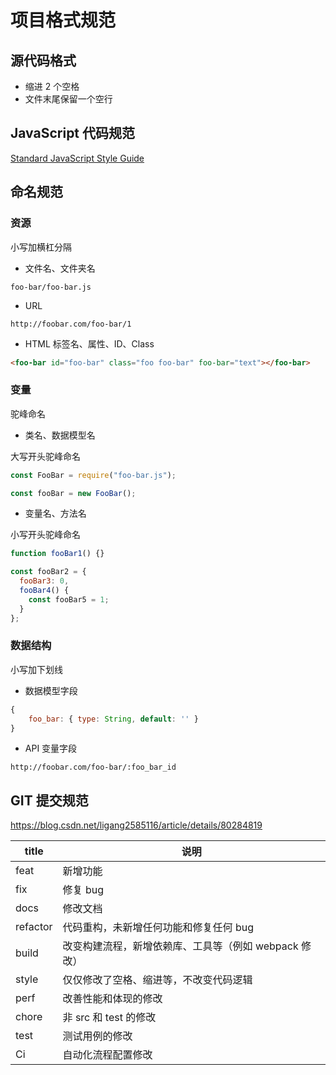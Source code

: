 # 项目格式规范

## 源代码格式

- 缩进 2 个空格
- 文件末尾保留一个空行

## JavaScript 代码规范

[Standard JavaScript Style Guide](https://standardjs.com/rules.html)

## 命名规范

### 资源

小写加横杠分隔

- 文件名、文件夹名

```
foo-bar/foo-bar.js
```

- URL

```
http://foobar.com/foo-bar/1
```

- HTML 标签名、属性、ID、Class

```html
<foo-bar id="foo-bar" class="foo foo-bar" foo-bar="text"></foo-bar>
```

### 变量

驼峰命名

- 类名、数据模型名

大写开头驼峰命名

```js
const FooBar = require("foo-bar.js");

const fooBar = new FooBar();
```

- 变量名、方法名

小写开头驼峰命名

```js
function fooBar1() {}

const fooBar2 = {
  fooBar3: 0,
  fooBar4() {
    const fooBar5 = 1;
  }
};
```

### 数据结构

小写加下划线

- 数据模型字段

```js
{
	foo_bar: { type: String, default: '' }
}
```

- API 变量字段

```
http://foobar.com/foo-bar/:foo_bar_id
```

## GIT 提交规范

https://blog.csdn.net/ligang2585116/article/details/80284819

| title    | 说明                                                  |
| -------- | ----------------------------------------------------- |
| feat     | 新增功能                                              |
| fix      | 修复 bug                                              |
| docs     | 修改文档                                              |
| refactor | 代码重构，未新增任何功能和修复任何 bug                |
| build    | 改变构建流程，新增依赖库、工具等（例如 webpack 修改） |
| style    | 仅仅修改了空格、缩进等，不改变代码逻辑                |
| perf     | 改善性能和体现的修改                                  |
| chore    | 非 src 和 test 的修改                                 |
| test     | 测试用例的修改                                        |
| Ci       | 自动化流程配置修改                                    |

